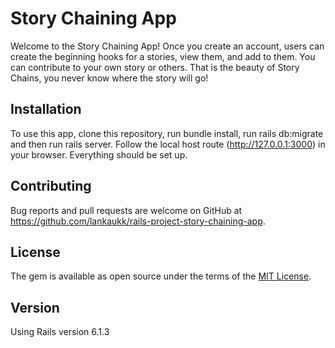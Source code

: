 # Story Chaining App

Welcome to the Story Chaining App! Once you create an account, users can create the beginning hooks for a stories, view them, and add to them. You can contribute to your own story or others. That is the beauty of Story Chains, you never know where the story will go! 

## Installation

To use this app, clone this repository, run bundle install, run rails db:migrate and then run rails server. Follow the local host route (http://127.0.0.1:3000) in your browser. Everything should be set up.

## Contributing

Bug reports and pull requests are welcome on GitHub at https://github.com/lankaukk/rails-project-story-chaining-app.

## License

The gem is available as open source under the terms of the [MIT License](https://opensource.org/licenses/MIT).

## Version
Using Rails version 6.1.3

